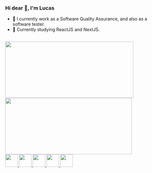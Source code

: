 ### Hi dear 👋, I'm Lucas 


- 🔭 I currently work as a Software Quality Assurance, and also as a software tester.
- 🌱 Currently studying ReactJS and NextJS.

##

<div>
  <a href="https://github.com/lucassprado">
  <img width="410em" height="180em" src="https://github-readme-stats.vercel.app/api?username=lucassprado&show_icons=true&theme=tokyonight&include_all_commits=true&count_private=true"/>
  <img width="405em" height="180em" src="https://github-readme-stats.vercel.app/api/top-langs/?username=lucassprado&layout=compact&langs_count=7&theme=tokyonight"/>
</div>
  
  
<img width="40em" height="40em" src="https://cdn.jsdelivr.net/gh/devicons/devicon/icons/html5/html5-original.svg" />  
<img width="40em" height="40em" src="https://cdn.jsdelivr.net/gh/devicons/devicon/icons/css3/css3-original.svg" />
<img width="40em" height="40em" src="https://cdn.jsdelivr.net/gh/devicons/devicon/icons/javascript/javascript-original.svg" />
<img width="40em" height="40em" src="https://cdn.jsdelivr.net/gh/devicons/devicon/icons/react/react-original.svg" />
<img width="40em" height="40em" src="https://cdn.jsdelivr.net/gh/devicons/devicon/icons/csharp/csharp-original.svg" />

##
